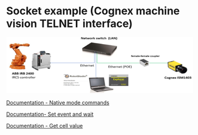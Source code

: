 # Socket example (Cognex machine vision TELNET interface)

<img src="abb_cognex_communication.png" width="500" height="150">

[Documentation - Native mode commands](https://support.cognex.com/docs/is_613/web/EN/ise/Content/Communications_Reference/NativeMode_Commands.htm?tocpath=Communication%20Reference%7CNative%20Mode%20Communications%7C_____1)

[Documentation- Set event and wait](https://support.cognex.com/docs/is_613/web/EN/ise/Content/Communications_Reference/SetEventAndWait.htm)

[Documentation - Get cell value](https://support.cognex.com/docs/is_580/web/EN/ezb/Content/Communications_Reference/GetCellValue.htm)
